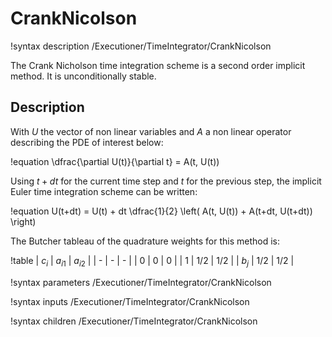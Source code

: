 # CrankNicolson

!syntax description /Executioner/TimeIntegrator/CrankNicolson

The Crank Nicholson time integration scheme is a second order implicit method. It is unconditionally stable.

## Description

With $U$ the vector of non linear variables and $A$ a non linear operator
describing the PDE of interest below:

!equation
\dfrac{\partial U(t)}{\partial t} = A(t, U(t))

Using $t+dt$ for the current time step and $t$ for the previous step,
the implicit Euler time integration scheme can be written:

!equation
U(t+dt) = U(t) + dt \dfrac{1}{2} \left( A(t, U(t)) + A(t+dt, U(t+dt)) \right)

The Butcher tableau of the quadrature weights for this method is:

!table
| $c_i$ | $a_{i1}$ | $a_{i2}$ |
| - | - | - |
| 0 | 0 | 0 |
| 1 | 1/2 | 1/2 |
| $b_{j}$ | 1/2 | 1/2 |

!syntax parameters /Executioner/TimeIntegrator/CrankNicolson

!syntax inputs /Executioner/TimeIntegrator/CrankNicolson

!syntax children /Executioner/TimeIntegrator/CrankNicolson
